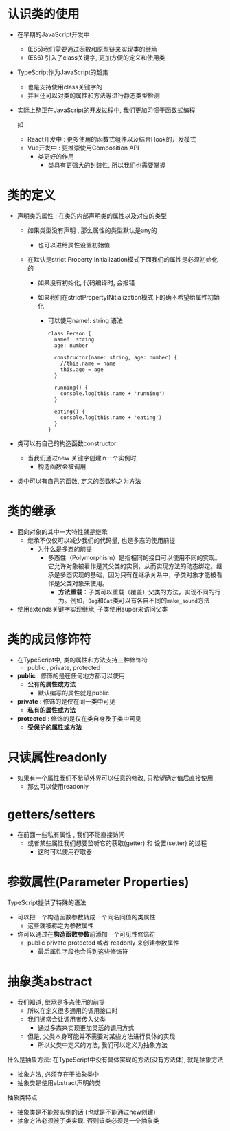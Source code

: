 # 认识类的使用

- 在早期的JavaScript开发中

  - (ES5)我们需要通过函数和原型链来实现类的继承
  - (ES6) 引入了class关键字, 更加方便的定义和使用类

- TypeScript作为JavaScript的超集

  - 也是支持使用class关键字的
  - 并且还可以对类的属性和方法等进行静态类型检测

- 实际上整正在JavaScript的开发过程中, 我们更加习惯于函数式编程

  如

  - React开发中 : 更多使用的函数式组件以及结合Hook的开发模式
  - Vue开发中 : 更推崇使用Composition API
    - 类更好的作用
      - 类具有更强大的封装性, 所以我们也需要掌握

# 类的定义

- 声明类的属性 : 在类的内部声明类的属性以及对应的类型

  - 如果类型没有声明 , 那么属性的类型默认是any的

    - 也可以进给属性设置初始值

  - 在默认是strict Property Initialization模式下面我们的属性是必须初始化的

    - 如果没有初始化, 代码编译时, 会报错

    - 如果我们在strictPropertyINitialization模式下的确不希望给属性初始化

      - 可以使用name!: string 语法

        ```tsx
        class Person {
          name!: string
          age: number
          
          constructor(name: string, age: number) {
            //this.name = name
            this.age = age
          }
          
          running() {
            console.log(this.name + 'running')
          }
          
          eating() {
            console.log(this.name + 'eating')
          }
        }
        ```

- 类可以有自己的构造函数constructor
  - 当我们通过new 关键字创建in一个实例时,
    - 构造函数会被调用
- 类中可以有自己的函数, 定义的函数称之为方法



# 类的继承

- 面向对象的其中一大特性就是继承
  - 继承不仅仅可以减少我们的代码量, 也是多态的使用前提
    - 为什么是多态的前提
      - 多态性（Polymorphism）是指相同的接口可以使用不同的实现。它允许对象被看作是其父类的实例，从而实现方法的动态绑定。继承是多态实现的基础，因为只有在继承关系中，子类对象才能被看作是父类对象来使用。
        - **方法重载**：子类可以重载（覆盖）父类的方法，实现不同的行为。例如，`Dog`和`Cat`类可以有各自不同的`make_sound`方法
- 使用extends关键字实现继承, 子类使用super来访问父类



# 类的成员修饰符

- 在TypeScript中, 类的属性和方法支持三种修饰符
  - public ,  private, protected
- **public** : 修饰的是在任何地方都可以使用
  - **公有的属性或方法**
    - 默认编写的属性就是public
- **private** : 修饰的是仅在同一类中可见
  - **私有的属性或方法**
- **protected** : 修饰的是仅在类自身及子类中可见
  - **受保护的属性或方法**



# 只读属性readonly

- 如果有一个属性我们不希望外界可以任意的修改, 只希望确定值后直接使用
  - 那么可以使用readonly



# getters/setters

- 在前面一些私有属性 , 我们不能直接访问
  - 或者某些属性我们想要监听它的获取(getter) 和 设置(setter) 的过程
    - 这时可以使用存取器



# 参数属性(Parameter Properties)

TypeScript提供了特殊的语法

- 可以把一个构造函数参数转成一个同名同值的类属性
  - 这些就被称之为参数属性
- 你可以通过在**构造函数参数**前添加一个可见性修饰符
  - public private protected 或者 readonly 来创建参数属性
    - 最后属性字段也会得到这些修饰符



# 抽象类abstract

- 我们知道,  继承是多态使用的前提
  - 所以在定义很多通用的调用接口时
  - 我们通常会让调用者传入父类
    - 通过多态来实现更加灵活的调用方式
  - 但是, 父类本身可能并不需要对某些方法进行具体的实现
    - 所以父类中定义的方法, 我们可以定义为抽象方法

什么是抽象方法: 在TypeScript中没有具体实现的方法(没有方法体), 就是抽象方法

- 抽象方法, 必须存在于抽象类中
- 抽象类是使用abstract声明的类

抽象类特点

- 抽象类是不能被实例的话 (也就是不能通过new创建)
- 抽象方法必须被子类实现, 否则该类必须是一个抽象类